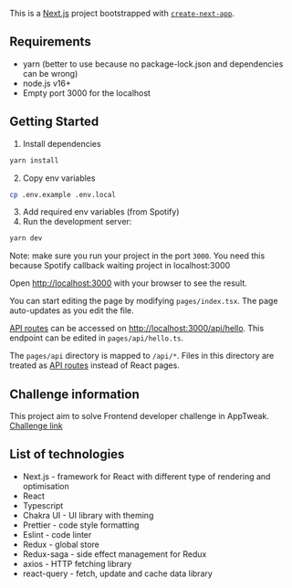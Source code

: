 This is a [Next.js](https://nextjs.org/) project bootstrapped with [`create-next-app`](https://github.com/vercel/next.js/tree/canary/packages/create-next-app).

## Requirements
- yarn (better to use because no package-lock.json and dependencies can be wrong)
- node.js v16+
- Empty port 3000 for the localhost

## Getting Started
1. Install dependencies
```bash
yarn install
````
2. Copy env variables
```bash
cp .env.example .env.local
```
3. Add required env variables (from Spotify)
4. Run the development server:
```bash
yarn dev
```

Note: make sure you run your project in the port `3000`. You need this because Spotify callback waiting project in localhost:3000

Open [http://localhost:3000](http://localhost:3000) with your browser to see the result.

You can start editing the page by modifying `pages/index.tsx`. The page auto-updates as you edit the file.

[API routes](https://nextjs.org/docs/api-routes/introduction) can be accessed on [http://localhost:3000/api/hello](http://localhost:3000/api/hello). This endpoint can be edited in `pages/api/hello.ts`.

The `pages/api` directory is mapped to `/api/*`. Files in this directory are treated as [API routes](https://nextjs.org/docs/api-routes/introduction) instead of React pages.

## Challenge information
This project aim to solve Frontend developer challenge in AppTweak.
[Challenge link](Frontend_developer_challenge.pdf)

## List of technologies
- Next.js - framework for React with different type of rendering and optimisation
- React
- Typescript
- Chakra UI - UI library with theming
- Prettier - code style formatting
- Eslint - code linter
- Redux - global store
- Redux-saga - side effect management for Redux
- axios - HTTP fetching library
- react-query - fetch, update and cache data library
